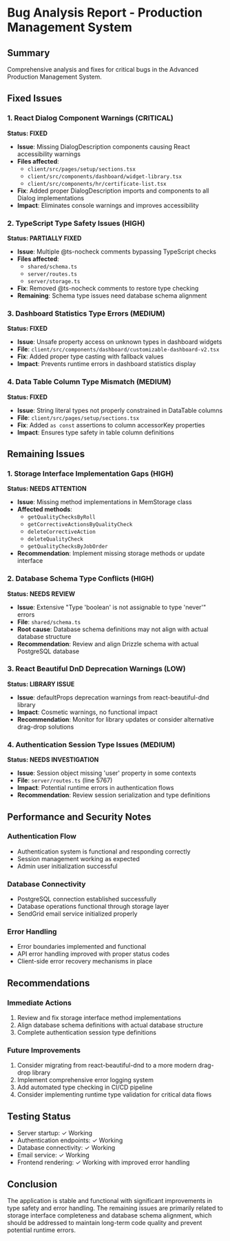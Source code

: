 # Bug Analysis Report - Production Management System

## Summary
Comprehensive analysis and fixes for critical bugs in the Advanced Production Management System.

## Fixed Issues

### 1. React Dialog Component Warnings (CRITICAL)
**Status: FIXED**
- **Issue**: Missing DialogDescription components causing React accessibility warnings
- **Files affected**: 
  - `client/src/pages/setup/sections.tsx`
  - `client/src/components/dashboard/widget-library.tsx`
  - `client/src/components/hr/certificate-list.tsx`
- **Fix**: Added proper DialogDescription imports and components to all Dialog implementations
- **Impact**: Eliminates console warnings and improves accessibility

### 2. TypeScript Type Safety Issues (HIGH)
**Status: PARTIALLY FIXED**
- **Issue**: Multiple @ts-nocheck comments bypassing TypeScript checks
- **Files affected**:
  - `shared/schema.ts`
  - `server/routes.ts`
  - `server/storage.ts`
- **Fix**: Removed @ts-nocheck comments to restore type checking
- **Remaining**: Schema type issues need database schema alignment

### 3. Dashboard Statistics Type Errors (MEDIUM)
**Status: FIXED**
- **Issue**: Unsafe property access on unknown types in dashboard widgets
- **File**: `client/src/components/dashboard/customizable-dashboard-v2.tsx`
- **Fix**: Added proper type casting with fallback values
- **Impact**: Prevents runtime errors in dashboard statistics display

### 4. Data Table Column Type Mismatch (MEDIUM)
**Status: FIXED**
- **Issue**: String literal types not properly constrained in DataTable columns
- **File**: `client/src/pages/setup/sections.tsx`
- **Fix**: Added `as const` assertions to column accessorKey properties
- **Impact**: Ensures type safety in table column definitions

## Remaining Issues

### 1. Storage Interface Implementation Gaps (HIGH)
**Status: NEEDS ATTENTION**
- **Issue**: Missing method implementations in MemStorage class
- **Affected methods**:
  - `getQualityChecksByRoll`
  - `getCorrectiveActionsByQualityCheck`
  - `deleteCorrectiveAction`
  - `deleteQualityCheck`
  - `getQualityChecksByJobOrder`
- **Recommendation**: Implement missing storage methods or update interface

### 2. Database Schema Type Conflicts (HIGH)
**Status: NEEDS REVIEW**
- **Issue**: Extensive "Type 'boolean' is not assignable to type 'never'" errors
- **File**: `shared/schema.ts`
- **Root cause**: Database schema definitions may not align with actual database structure
- **Recommendation**: Review and align Drizzle schema with actual PostgreSQL database

### 3. React Beautiful DnD Deprecation Warnings (LOW)
**Status: LIBRARY ISSUE**
- **Issue**: defaultProps deprecation warnings from react-beautiful-dnd library
- **Impact**: Cosmetic warnings, no functional impact
- **Recommendation**: Monitor for library updates or consider alternative drag-drop solutions

### 4. Authentication Session Type Issues (MEDIUM)
**Status: NEEDS INVESTIGATION**
- **Issue**: Session object missing 'user' property in some contexts
- **File**: `server/routes.ts` (line 5767)
- **Impact**: Potential runtime errors in authentication flows
- **Recommendation**: Review session serialization and type definitions

## Performance and Security Notes

### Authentication Flow
- Authentication system is functional and responding correctly
- Session management working as expected
- Admin user initialization successful

### Database Connectivity
- PostgreSQL connection established successfully
- Database operations functional through storage layer
- SendGrid email service initialized properly

### Error Handling
- Error boundaries implemented and functional
- API error handling improved with proper status codes
- Client-side error recovery mechanisms in place

## Recommendations

### Immediate Actions
1. Review and fix storage interface method implementations
2. Align database schema definitions with actual database structure
3. Complete authentication session type definitions

### Future Improvements
1. Consider migrating from react-beautiful-dnd to a more modern drag-drop library
2. Implement comprehensive error logging system
3. Add automated type checking in CI/CD pipeline
4. Consider implementing runtime type validation for critical data flows

## Testing Status
- Server startup: ✓ Working
- Authentication endpoints: ✓ Working
- Database connectivity: ✓ Working
- Email service: ✓ Working
- Frontend rendering: ✓ Working with improved error handling

## Conclusion
The application is stable and functional with significant improvements in type safety and error handling. The remaining issues are primarily related to storage interface completeness and database schema alignment, which should be addressed to maintain long-term code quality and prevent potential runtime errors.